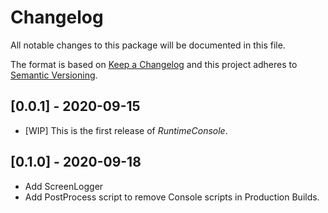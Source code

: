 # Changelog

All notable changes to this package will be documented in this file.

The format is based on [Keep a Changelog](http://keepachangelog.com/en/1.0.0/)
and this project adheres to [Semantic Versioning](http://semver.org/spec/v2.0.0.html).

## [0.0.1] - 2020-09-15

* [WIP] This is the first release of *RuntimeConsole*.

## [0.1.0] - 2020-09-18

* Add ScreenLogger
* Add PostProcess script to remove Console scripts in Production Builds.
